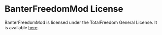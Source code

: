 # BanterFreedomMod License #

BanterFreedomMod is licensed under the TotalFreedom General License. It is available [here](https://github.com/TotalFreedom/License/blob/master/LICENSE.md).
